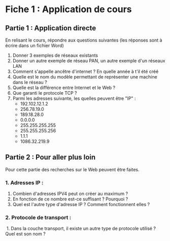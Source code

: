 # Fiche 1 : Application de cours 

## Partie 1 : Application directe

En relisant le cours, répondre aux questions suivantes (les réponses sont à écrire dans un fichier Word)

1. Donner 3 exemples de réseaux existants
2. Donner un autre exemple de réseau PAN, un autre exemple d'un réseaux LAN
3. Comment s'appelle ancêtre d'internet ? En quelle année à t'il été créé 
4. Quelle est le nom du modèle permettant de représenter une machine dans le réseau ?
5. Quelle est la différence entre Internet et le Web ?
6. Que garanti le protocole TCP ?
7. Parmi les adresses suivante, les quelles peuvent être "IP" :
   - 192.102.12.1.2
   - 256.78.19.0
   - 189.18.28.0
   - 0.0.0.0
   - 255.255.255.255
   - 255.255.255.256
   - 1.1.1
   - 1086.32.219.9

## Partie 2 : Pour aller plus loin

Pour cette partie des recherches sur le Web peuvent être faites.

### 1. Adresses IP :

1. Combien d'adresses IPV4 peut on créer au maximum ?
2. En fonction de ce nombre est-ce suffisant ? Pourquoi ?
3. Quel est l'autre type d'adresse IP ? Comment fonctionnent elles ?

### 2. Protocole de transport :

​	1. Dans la couche transport, il existe un autre type de protocole utilisé ? Quel est son nom ?  

